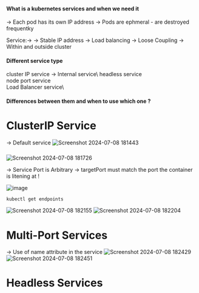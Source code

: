 #### What is a kubernetes services and when we need it
-> Each pod has its own IP address
-> Pods are ephmeral - are destroyed frequentky 

Service:->
-> Stable IP address
-> Load balancing 
-> Loose Coupling 
-> Within and outside cluster



#### Different service type
cluster IP service -> Internal service\ 
headless service\
node port service\
Load Balancer service\

#### Differences between them and when to use which one ?

# ClusterIP Service 
-> Default service 
![Screenshot 2024-07-08 181443](https://github.com/adarshadshetty/k8s/assets/136900544/28274291-60bf-4139-8314-89f26178e573)

#####

![Screenshot 2024-07-08 181726](https://github.com/adarshadshetty/k8s/assets/136900544/4561bd1c-a08c-4153-896b-00814a367151)

-> Service Port is Arbitrary
-> targetPort must match the port the container is litening at ! 

![image](https://github.com/adarshadshetty/k8s/assets/136900544/8d04390a-7450-4a6a-b38c-0766672717d1)


```
kubectl get endpoints
```
![Screenshot 2024-07-08 182155](https://github.com/adarshadshetty/k8s/assets/136900544/a310e4fc-323b-4913-8887-4d2a01cb74e5)
![Screenshot 2024-07-08 182204](https://github.com/adarshadshetty/k8s/assets/136900544/c506a920-0cd2-41ed-95df-9108bdbe8381)


# Multi-Port Services
-> Use of name attribute in the service 
![Screenshot 2024-07-08 182429](https://github.com/adarshadshetty/k8s/assets/136900544/d2bad965-d71e-404b-82b2-ea58cb9fb7f7)
![Screenshot 2024-07-08 182451](https://github.com/adarshadshetty/k8s/assets/136900544/6c91a956-2007-4f5f-ada3-95e1d9e43b3d)

# Headless Services








